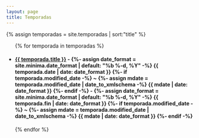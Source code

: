 ```yaml
---
layout: page
title: Temporadas
---
```

{% assign temporadas = site.temporadas | sort:"title" %}

<ul>
  {% for temporada in temporadas %}
    <li>
      <h4><a href="{{ temporada.url }}">{{ temporada.title }}</a> - {%- assign date_format = site.minima.date_format | default: "%b %-d, %Y" -%}
        <time class="dt-published" datetime="{{ temporada.date | date_to_xmlschema }}" itemprop="datePublished">
        {{ temporada.date | date: date_format }}
        </time>
        {%- if temporada.modified_date -%}
        ~ 
        {%- assign mdate = temporada.modified_date | date_to_xmlschema -%}
        <time class="dt-modified" datetime="{{ mdate }}" itemprop="dateModified">
            {{ mdate | date: date_format }}
        </time>
        {%- endif -%} - {%- assign date_format = site.minima.date_format | default: "%b %-d, %Y" -%}
        <time class="dt-published" datetime="{{ temporada.fin | date_to_xmlschema }}" itemprop="datePublished">
        {{ temporada.fin | date: date_format }}
        </time>
        {%- if temporada.modified_date -%}
        ~ 
        {%- assign mdate = temporada.modified_date | date_to_xmlschema -%}
        <time class="dt-modified" datetime="{{ mdate }}" itemprop="dateModified">
            {{ mdate | date: date_format }}
        </time>
        {%- endif -%}</h4>
    </li>
  {% endfor %}
</ul>